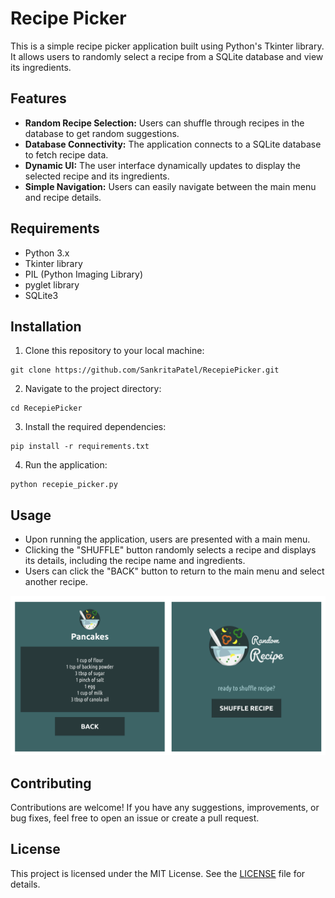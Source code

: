 # Recipe Picker

This is a simple recipe picker application built using Python's Tkinter library. It allows users to randomly select a recipe from a SQLite database and view its ingredients.

## Features

- **Random Recipe Selection:** Users can shuffle through recipes in the database to get random suggestions.
- **Database Connectivity:** The application connects to a SQLite database to fetch recipe data.
- **Dynamic UI:** The user interface dynamically updates to display the selected recipe and its ingredients.
- **Simple Navigation:** Users can easily navigate between the main menu and recipe details.

## Requirements

- Python 3.x
- Tkinter library
- PIL (Python Imaging Library)
- pyglet library
- SQLite3

## Installation

1. Clone this repository to your local machine:

```
git clone https://github.com/SankritaPatel/RecepiePicker.git
```

2. Navigate to the project directory:

```
cd RecepiePicker
```

3. Install the required dependencies:

```
pip install -r requirements.txt
```

4. Run the application:

```
python recepie_picker.py
```

## Usage

- Upon running the application, users are presented with a main menu.
- Clicking the "SHUFFLE" button randomly selects a recipe and displays its details, including the recipe name and ingredients.
- Users can click the "BACK" button to return to the main menu and select another recipe.

![Game Screenshot](https://github.com/SankritaPatel/RecepiePicker/blob/main/wireframe.png)

## Contributing

Contributions are welcome! If you have any suggestions, improvements, or bug fixes, feel free to open an issue or create a pull request.

## License

This project is licensed under the MIT License. See the [LICENSE](LICENSE) file for details.
